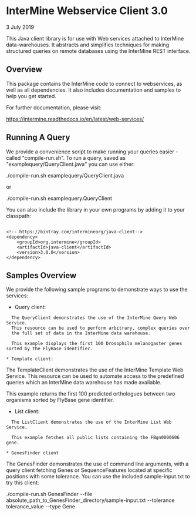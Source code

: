 InterMine Webservice Client 3.0
===============================
3 July 2019

This Java client library is for use with Web services
attached to InterMine data-warehouses. It abstracts
and simplifies techniques for making structured
queries on remote databases using the InterMine
REST interface.


Overview
--------

This package contains the InterMine code to connect to
webservices, as well as all dependencies. It also includes
documentation and samples to help you get started. 

For further documentation, please visit:

https://intermine.readthedocs.io/en/latest/web-services/

Running A Query
---------------

We provide a convenience script to make running your queries
easier - called "compile-run.sh". To run a query, 
saved as "examplequery/QueryClient.java" you can use either:

  ./compile-run.sh examplequery/QueryClient.java

  or

  ./compile-run.sh examplequery.QueryClient

You can also include the library in your own programs by adding it to your classpath:

```

<!-- https://bintray.com/intermineorg/java-client-->
<dependency>
    <groupId>org.intermine</groupId>
    <artifactId>java-client</artifactId>
    <version>3.0.0</version>
</dependency>
```


Samples Overview
----------------

We provide the following sample programs to demonstrate ways to use the services:

 * Query client:
 ~~~~~~~~~~~~~~~
   The QueryClient demonstrates the use of the InterMine Query Web Service.
   This resource can be used to perform arbitrary, complex queries over
   the full set of data in the InterMine data warehouse.

   This example displays the first 100 Drosophila melanogaster genes sorted by the FlyBase identifier.

 * Template client:
 ~~~~~~~~~~~~~~~~~~
   The TemplateClient demonstrates the use of the InterMine Template Web Service. 
   This resource can be used to automate access to the predefined queries 
   which an InterMine data warehouse has made available.
   
   This example returns the first 100 predicted orthologues between two organisms sorted by FlyBase gene identifier.

 * List client:
 ~~~~~~~~~~~~~~
   The ListClient demonstrates the use of the InterMine List Web Service. 

   This example fetches all public lists containing the FBgn0000606 gene.

 * GenesFinder client
 ~~~~~~~~~~~~~~~~~~~~
   The GenesFinder demonstrates the use of command line arguments,
   with a query client fetching Genes or
   SequenceFeatures located at specific positions with some tolerance. You can use
   the included sample-input.txt to try this client:

   ./compile-run.sh GenesFinder --file absolute_path_to_GenesFinder_directory/sample-input.txt --tolerance tolerance_value --type Gene

